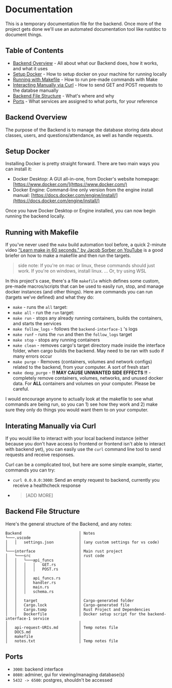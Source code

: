 # Documentation

This is a temporary documentation file for the backend. Once more of the project gets done we'll use an automated documentation tool like rustdoc to document things.

## Table of Contents

- [Backend Overview](#backend-overview) - All about what our Backend does, how it works, and what it uses
- [Setup Docker](#setup-docker) - How to setup docker on your machine for running locally
- [Running with Makefile](#running-with-makefile) - How to run pre-made commands with Make
- [Interacting Manually via Curl](#interating-manually-via-curl) - How to send GET and POST requests to the databse manually
- [Backend File Structure](#backend-file-structure) - What's where and why
- [Ports](#ports) - What services are assigned to what ports, for your reference

## Backend Overview

The purpose of the Backend is to manage the database storing data about classes, users, and questions/attendance, as well as handle requests.

## Setup Docker

Installing Docker is pretty straight forward. There are two main ways you can install it:
- Docker Desktop: A GUI all-in-one, from Docker's website homepage: [https://www.docker.com/](https://www.docker.com/)
- Docker Engine: Command-line only version from the engine install manual: [https://docs.docker.com/engine/install/](https://docs.docker.com/engine/install/)

Once you have Docker Desktop or Engine installed, you can now begin running the backend locally.

## Running with Makefile

If you've never used the `make` build automation tool before, a quick 2-minute video ["Learn make in 60 seconds." by Jacob Sorber on YouTube](https://www.youtube.com/watch?v=a8mPKBxQ9No) is a good briefer on how to make a makefile and then run the targets.

> side note: If you're on mac or linux, these commands should just work. If you're on windows, install linux. ... Or, try using WSL

In this project's case, there's a file `makefile` which defines some custom, pre-made macros/scripts that can be used to easily run, stop, and manage docker instances (and other things). Here are commands you can run (targets we've defined) and what they do:

- `make` - runs the `all` target:
- `make all` - run the `run` target:
- `make run` - stops any already running containers, builds the containers, and starts the services
- `make follow_logs` - follows the `backend-interface-1` 's logs
- `make runf` - runs the `run` and then the `follow_logs` target
- `make stop` - stops any running containers
- `make clean` - removes cargo's target directory made inside the interface folder, when cargo builds the backend. May need to be ran with sudo if many errors occur
- `make purge` - Removes (containers, volumes and network configs) related to the backend, from your computer. A sort of fresh start
- `make deep_purge` - **!! MAY CAUSE UNWANTED SIDE EFFECTS !!** - completely remove containers, volumes, networks, and unused docker data. For **ALL** containers and volumes on your computer. Please be careful.

I would encourage anyone to actually look at the makefile to see what commands are being run, so you can 1) see how they work and 2) make sure they only do things you would want them to on your computer.

## Interating Manually via Curl

If you would like to interact with your local backend instance (either because you don't have access to frontend or frontend isn't able to interact with backend yet), you can easily use the `curl` command line tool to send requests and receive responses.

Curl can be a complicated tool, but here are some simple example, starter, commands you can try:

- `curl 0.0.0.0:3000`: Send an empty request to backend, currently you receive a healthcheck response
- > [ADD MORE]

## Backend File Structure

Here's the general structure of the Backend, and any notes:

```
Backend                         │ Notes
└───.vscode                     │ 
│   │   settings.json           │ (any custom settings for vs code)
│                               │
└───interface                   │ Main rust project
│   └───src                     │ rust code
│   │   └───api_funcs           │
│   │   │   │   GET.rs          │
│   │   │   │   POST.rs         │
│   │   │                       │
│   │   │   api_funcs.rs        │
│   │   │   handler.rs          │
│   │   │   main.rs             │
│   │   │   schema.rs           │
│   │                           │
│   │   target                  │ Cargo-generated folder
│   │   Cargo.lock              │ Cargo-generated file
│   │   Cargo.tomp              │ Rust Project and Dependencies
│   │   Dockerfile              │ Docker setup script for the backend-interface-1 service
│                               │
│   api-request-URIs.md         │ Temp notes file
│   DOCS.md                     │
│   makefile                    │
│   notes.txt                   │ Temp notes file
```

## Ports

- `3000`: backend interface
- `8080`: adminer, gui for viewing/managing database(s)
- `5432 -> 6500`: postgres, shouldn't be accessed
